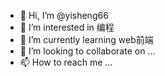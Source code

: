- 👋 Hi, I’m @yisheng66
- 👀 I’m interested in 编程
- 🌱 I’m currently learning web前端
- 💞️ I’m looking to collaborate on ...
- 📫 How to reach me ...

<!---
yisheng66/yisheng66 is a ✨ special ✨ repository because its `README.md` (this file) appears on your GitHub profile.
You can click the Preview link to take a look at your changes.
--->
